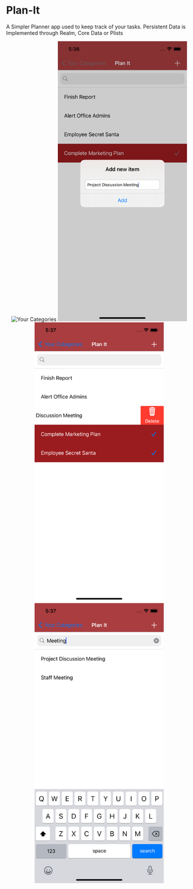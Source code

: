 # Plan-It
A Simpler Planner app used to keep track of your tasks. 
Persistent Data is Implemented through Realm, Core Data or Plists
<p align="center">
  <img src="Category View.png.png" width="350" title="Your Categories">
  <img src="Add Item.png" width="350" title="Adding to your category">
  <img src="Delete Item.png" width="350" title="Deleting Task">
  <img src="Search Item.png" width="350" title="Search for tasks within categories">
</p>

